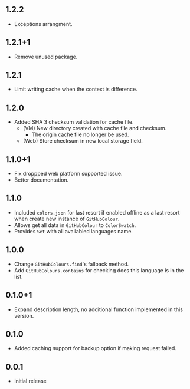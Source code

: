## 1.2.2

* Exceptions arrangment.

## 1.2.1+1

* Remove unused package.

## 1.2.1

* Limit writing cache when the context is difference.

## 1.2.0

* Added SHA 3 checksum validation for cache file.
  * (VM) New directory created with cache file and checksum.
    * The origin cache file no longer be used.
  * (Web) Store checksum in new local storage field.

## 1.1.0+1

* Fix droppped web platform supported issue.
* Better documentation.

## 1.1.0

* Included `colors.json` for last resort if enabled offline as a last resort when 
  create new instance of `GitHubColour`. 
* Allows get all data in `GitHubColour` to `ColorSwatch`.
* Provides `Set` with all availabled languages name.

## 1.0.0

* Change `GitHubColours.find`'s fallback method.
* Add `GitHubColours.contains` for checking does this language is in the list.

## 0.1.0+1

* Expand description length, no additional function implemented in this version.

## 0.1.0

* Added caching support for backup option if making request failed.

## 0.0.1

* Initial release
